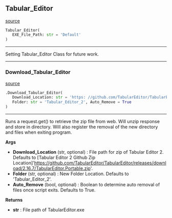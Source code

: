 #


## Tabular_Editor
[source](https://github.com/Curts0/PyTabular\blob\master\pytabular/tabular_editor.py\#L39)
```python 
Tabular_Editor(
   EXE_File_Path: str = 'Default'
)
```


---
Setting Tabular_Editor Class for future work.


----


### Download_Tabular_Editor
[source](https://github.com/Curts0/PyTabular\blob\master\pytabular/tabular_editor.py\#L9)
```python
.Download_Tabular_Editor(
   Download_Location: str = 'https: //github.com/TabularEditor/TabularEditor/releases/download/2.16.7/TabularEditor.Portable.zip',
   Folder: str = 'Tabular_Editor_2', Auto_Remove = True
)
```

---
Runs a request.get() to retrieve the zip file from web. Will unzip response and store in directory. Will also register the removal of the new directory and files when exiting program.


**Args**

* **Download_Location** (str, optional) : File path for zip of Tabular Editor 2. Defaults to [Tabular Editor 2 Github Zip Location]'https://github.com/TabularEditor/TabularEditor/releases/download/2.16.7/TabularEditor.Portable.zip'.
* **Folder** (str, optional) : New Folder Location. Defaults to 'Tabular_Editor_2'.
* **Auto_Remove** (bool, optional) : Boolean to determine auto removal of files once script exits. Defaults to True.


**Returns**

* **str**  : File path of TabularEditor.exe

